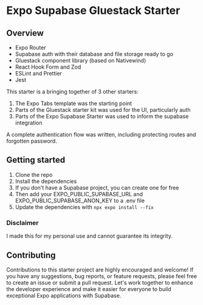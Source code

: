 # Expo Supabase Gluestack Starter

## Overview

* Expo Router
* Supabase auth with their database and file storage ready to go
* Gluestack component library (based on Nativewind)
* React Hook Form and Zod
* ESLint and Prettier
* Jest

This starter is a bringing together of 3 other starters:

1. The Expo Tabs template was the starting point
2. Parts of the Gluestack starter kit was used for the UI, particularly auth
3. Parts of the Expo Supabase Starter was used to inform the supabase integration

A complete authentication flow was written, including protecting routes and forgotten password.

## Getting started

1. Clone the repo
2. Install the dependencies
3. If you don't have a Supabase project, you can create one for free
4. Then add your EXPO_PUBLIC_SUPABASE_URL and EXPO_PUBLIC_SUPABASE_ANON_KEY to a .env file
5. Update the dependencies with `npx expo install --fix`

### Disclaimer

I made this for my personal use and cannot guarantee its integrity.

## Contributing

Contributions to this starter project are highly encouraged and welcome! If you have any suggestions, bug reports, or feature requests, please feel free to create an issue or submit a pull request. Let's work together to enhance the developer experience and make it easier for everyone to build exceptional Expo applications with Supabase.
